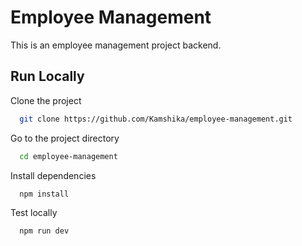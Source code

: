 # Employee Management

This is an employee management project backend.

## Run Locally

Clone the project

```bash
  git clone https://github.com/Kamshika/employee-management.git
```

Go to the project directory

```bash
  cd employee-management
```

Install dependencies

```bash
  npm install
```

Test locally

```bash
  npm run dev
```